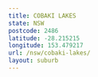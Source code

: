 ```yaml
---
title: COBAKI LAKES
state: NSW
postcode: 2486
latitude: -28.215215
longitude: 153.479217
url: /nsw/cobaki-lakes/
layout: suburb
---
```

